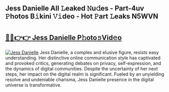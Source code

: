 ## Jess Danielle All 𝙻eaked 𝙽u𝚍es - Part-4uv 𝙿hotos B𝚒kini 𝚅𝚒deo - Hot 𝙿art 𝙻eaks N5WVN

# <h2><a href="http://ld3z5a.urlbe.top/?page=Jess+Danielle">🔗🔗👉👉 Jess Danielle P𝚑oto𝚜Vid𝚎o</a></h2>

[![Jess Danielle](https://i.imgur.com/eBuTRDB.gif)](http://ld3z5a.urlbe.top/?page=Jess+Danielle)
Jess Danielle, a complex and elusive figure, resists easy understanding. Her distinctive online communication style has captivated and provoked critics, generating debates on privacy, self-expression, and the dynamics of digital communities. Despite the uncertainty of her next steps, her impact on the digital realm is significant. Fueled by an unyielding resolve and undeniable charisma, Jess Danielle presence in the digital universe is transformative.
